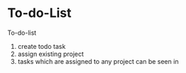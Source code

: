 # To-do-List

To-do-list
1. create todo task
2. assign existing project
3. tasks which are assigned to any project can be seen in 